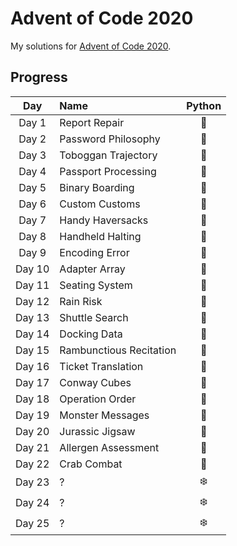 # Advent of Code 2020
My solutions for [Advent of Code 2020](https://adventofcode.com/2020/).

## Progress
| Day    | Name                        | Python |
|:------:|:----------------------------|:------:|
| Day 1  | Report Repair               | 🎄 |
| Day 2  | Password Philosophy         | 🎄️ |
| Day 3  | Toboggan Trajectory         | 🎄️ |
| Day 4  | Passport Processing         | 🎄 |
| Day 5  | Binary Boarding             | 🎄️ |
| Day 6  | Custom Customs              | 🎄 |
| Day 7  | Handy Haversacks            | 🎄 |
| Day 8  | Handheld Halting            | 🎄 |
| Day 9  | Encoding Error              | 🎄️ |
| Day 10 | Adapter Array               | 🎄 |
| Day 11 | Seating System              | 🎄 |
| Day 12 | Rain Risk                   | 🎄 |
| Day 13 | Shuttle Search              | 🎄 |
| Day 14 | Docking Data                | 🎄 |
| Day 15 | Rambunctious Recitation     | 🎄 |
| Day 16 | Ticket Translation          | 🎄 |
| Day 17 | Conway Cubes                | 🎄 |
| Day 18 | Operation Order             | 🎄️ |
| Day 19 | Monster Messages            | 🎄 |
| Day 20 | Jurassic Jigsaw             | 🎄 |
| Day 21 | Allergen Assessment         | 🎄 |
| Day 22 | Crab Combat                 | 🎄 |
| Day 23 | ?                           | ❄️ |
| Day 24 | ?                           | ❄️ |
| Day 25 | ?                           | ❄️ |

